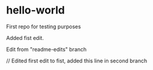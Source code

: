# hello-world
First repo for testing purposes

Added fist edit.

Edit from "readme-edits" branch

// Edited first edit to fist, added this line in second branch

